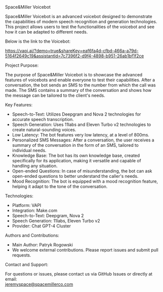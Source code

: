 Space&Miller Voicebot 

Space&Miller Voicebot is an advanced voicebot designed to demonstrate the capabilities of modern speech recognition and generation technologies. This project allows users to test the functionalities of the voicebot and see how it can be adapted to different needs.

Below is the link to the Voicebot:

https://vapi.ai/?demo=true&shareKey=eaf6fa4d-cfbd-466a-a79d-5164f2649c19&assistantId=7c7396f2-d9f4-4898-b951-26ab1bf1f2ce

Project Purpose:

The purpose of Space&Miller Voicebot is to showcase the advanced features of voicebots and enable everyone to test their capabilities. After a conversation, the bot sends an SMS to the number from which the call was made. The SMS contains a summary of the conversation and shows how the message can be tailored to the client's needs.

Key Features:

- Speech-to-Text: Utilizes Deepgram and Nova 2 technologies for accurate speech transcription.
- Speech Generation: Uses 11labs and Eleven Turbo v2 technologies to create natural-sounding voices.
- Low Latency: The bot features very low latency, at a level of 800ms.
- Personalized SMS Messages: After a conversation, the user receives a summary of the conversation in the form of an SMS, tailored to individual needs.
- Knowledge Base: The bot has its own knowledge base, created specifically for its application, making it versatile and capable of handling any situation.
- Open-ended Questions: In case of misunderstanding, the bot can ask open-ended questions to better understand the caller's needs.
- Mood Recognition: The bot is equipped with a mood recognition feature, helping it adapt to the tone of the conversation.

Technologies:

- Platform: VAPI
- Integration: Make.com
- Speech-to-Text: Deepgram, Nova 2
- Speech Generation: 11labs, Eleven Turbo v2
- Provider: Chat GPT-4 Cluster

Authors and Contributions:

- Main Author: Patryk Rogowski 
- We welcome external contributions. Please report issues and submit pull requests.

Contact and Support:

For questions or issues, please contact us via GitHub Issues or directly at email:  
jeremyspace@spacemillerco.com

